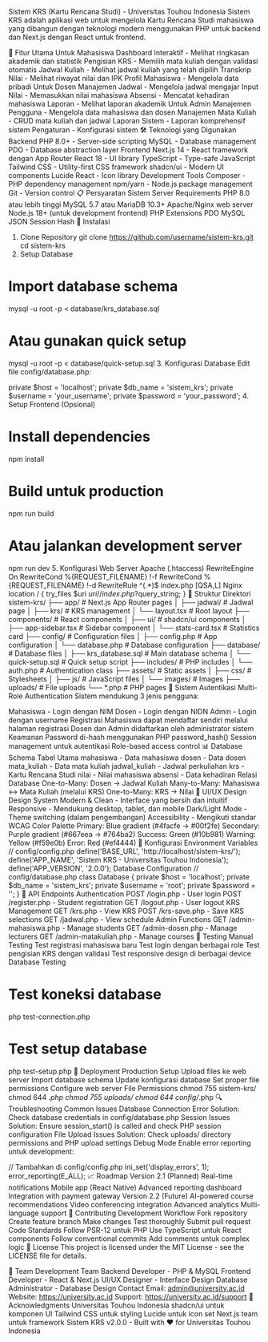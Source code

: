 Sistem KRS (Kartu Rencana Studi) - Universitas Touhou Indonesia
Sistem KRS adalah aplikasi web untuk mengelola Kartu Rencana Studi mahasiswa yang dibangun dengan teknologi modern menggunakan PHP untuk backend dan Next.js dengan React untuk frontend.

🚀 Fitur Utama
Untuk Mahasiswa
Dashboard Interaktif - Melihat ringkasan akademik dan statistik
Pengisian KRS - Memilih mata kuliah dengan validasi otomatis
Jadwal Kuliah - Melihat jadwal kuliah yang telah dipilih
Transkrip Nilai - Melihat riwayat nilai dan IPK
Profil Mahasiswa - Mengelola data pribadi
Untuk Dosen
Manajemen Jadwal - Mengelola jadwal mengajar
Input Nilai - Memasukkan nilai mahasiswa
Absensi - Mencatat kehadiran mahasiswa
Laporan - Melihat laporan akademik
Untuk Admin
Manajemen Pengguna - Mengelola data mahasiswa dan dosen
Manajemen Mata Kuliah - CRUD mata kuliah dan jadwal
Laporan Sistem - Laporan komprehensif sistem
Pengaturan - Konfigurasi sistem
🛠️ Teknologi yang Digunakan
Backend
PHP 8.0+ - Server-side scripting
MySQL - Database management
PDO - Database abstraction layer
Frontend
Next.js 14 - React framework dengan App Router
React 18 - UI library
TypeScript - Type-safe JavaScript
Tailwind CSS - Utility-first CSS framework
shadcn/ui - Modern UI components
Lucide React - Icon library
Development Tools
Composer - PHP dependency management
npm/yarn - Node.js package management
Git - Version control
📋 Persyaratan Sistem
Server Requirements
PHP 8.0 atau lebih tinggi
MySQL 5.7 atau MariaDB 10.3+
Apache/Nginx web server
Node.js 18+ (untuk development frontend)
PHP Extensions
PDO MySQL
JSON
Session
Hash
🚀 Instalasi
1. Clone Repository
git clone https://github.com/username/sistem-krs.git
cd sistem-krs
2. Setup Database
# Import database schema
mysql -u root -p < database/krs_database.sql

# Atau gunakan quick setup
mysql -u root -p < database/quick-setup.sql
3. Konfigurasi Database
Edit file config/database.php:

private $host = 'localhost';
private $db_name = 'sistem_krs';
private $username = 'your_username';
private $password = 'your_password';
4. Setup Frontend (Opsional)
# Install dependencies
npm install

# Build untuk production
npm run build

# Atau jalankan development server
npm run dev
5. Konfigurasi Web Server
Apache (.htaccess)
RewriteEngine On
RewriteCond %{REQUEST_FILENAME} !-f
RewriteCond %{REQUEST_FILENAME} !-d
RewriteRule ^(.*)$ index.php [QSA,L]
Nginx
location / {
    try_files $uri $uri/ /index.php?$query_string;
}
📁 Struktur Direktori
sistem-krs/
├── app/                    # Next.js App Router pages
│   ├── jadwal/            # Jadwal page
│   ├── krs/               # KRS management
│   └── layout.tsx         # Root layout
├── components/            # React components
│   ├── ui/                # shadcn/ui components
│   ├── app-sidebar.tsx    # Sidebar component
│   └── stats-card.tsx     # Statistics card
├── config/                # Configuration files
│   ├── config.php         # App configuration
│   └── database.php       # Database configuration
├── database/              # Database files
│   ├── krs_database.sql   # Main database schema
│   └── quick-setup.sql    # Quick setup script
├── includes/              # PHP includes
│   └── auth.php           # Authentication class
├── assets/                # Static assets
│   ├── css/               # Stylesheets
│   ├── js/                # JavaScript files
│   └── images/            # Images
├── uploads/               # File uploads
└── *.php                  # PHP pages
🔐 Sistem Autentikasi
Multi-Role Authentication
Sistem mendukung 3 jenis pengguna:

Mahasiswa - Login dengan NIM
Dosen - Login dengan NIDN
Admin - Login dengan username
Registrasi
Mahasiswa dapat mendaftar sendiri melalui halaman registrasi
Dosen dan Admin didaftarkan oleh administrator sistem
Keamanan
Password di-hash menggunakan PHP password_hash()
Session management untuk autentikasi
Role-based access control
📊 Database Schema
Tabel Utama
mahasiswa - Data mahasiswa
dosen - Data dosen
mata_kuliah - Data mata kuliah
jadwal_kuliah - Jadwal perkuliahan
krs - Kartu Rencana Studi
nilai - Nilai mahasiswa
absensi - Data kehadiran
Relasi Database
One-to-Many: Dosen → Jadwal Kuliah
Many-to-Many: Mahasiswa ↔ Mata Kuliah (melalui KRS)
One-to-Many: KRS → Nilai
🎨 UI/UX Design
Design System
Modern & Clean - Interface yang bersih dan intuitif
Responsive - Mendukung desktop, tablet, dan mobile
Dark/Light Mode - Theme switching (dalam pengembangan)
Accessibility - Mengikuti standar WCAG
Color Palette
Primary: Blue gradient (#4facfe → #00f2fe)
Secondary: Purple gradient (#667eea → #764ba2)
Success: Green (#10b981)
Warning: Yellow (#f59e0b)
Error: Red (#ef4444)
🔧 Konfigurasi
Environment Variables
// config/config.php
define('BASE_URL', 'http://localhost/sistem-krs/');
define('APP_NAME', 'Sistem KRS - Universitas Touhou Indonesia');
define('APP_VERSION', '2.0.0');
Database Configuration
// config/database.php
class Database {
    private $host = 'localhost';
    private $db_name = 'sistem_krs';
    private $username = 'root';
    private $password = '';
}
📱 API Endpoints
Authentication
POST /login.php - User login
POST /register.php - Student registration
GET /logout.php - User logout
KRS Management
GET /krs.php - View KRS
POST /krs-save.php - Save KRS selections
GET /jadwal.php - View schedule
Admin Functions
GET /admin-mahasiswa.php - Manage students
GET /admin-dosen.php - Manage lecturers
GET /admin-matakuliah.php - Manage courses
🧪 Testing
Manual Testing
Test registrasi mahasiswa baru
Test login dengan berbagai role
Test pengisian KRS dengan validasi
Test responsive design di berbagai device
Database Testing
# Test koneksi database
php test-connection.php

# Test setup database
php test-setup.php
🚀 Deployment
Production Setup
Upload files ke web server
Import database schema
Update konfigurasi database
Set proper file permissions
Configure web server
File Permissions
chmod 755 sistem-krs/
chmod 644 *.php
chmod 755 uploads/
chmod 644 config/*.php
🔍 Troubleshooting
Common Issues
Database Connection Error
Solution: Check database credentials in config/database.php
Session Issues
Solution: Ensure session_start() is called and check PHP session configuration
File Upload Issues
Solution: Check uploads/ directory permissions and PHP upload settings
Debug Mode
Enable error reporting untuk development:

// Tambahkan di config/config.php
ini_set('display_errors', 1);
error_reporting(E_ALL);
📈 Roadmap
Version 2.1 (Planned)
 Real-time notifications
 Mobile app (React Native)
 Advanced reporting dashboard
 Integration with payment gateway
Version 2.2 (Future)
 AI-powered course recommendations
 Video conferencing integration
 Advanced analytics
 Multi-language support
🤝 Contributing
Development Workflow
Fork repository
Create feature branch
Make changes
Test thoroughly
Submit pull request
Code Standards
Follow PSR-12 untuk PHP
Use TypeScript untuk React components
Follow conventional commits
Add comments untuk complex logic
📄 License
This project is licensed under the MIT License - see the LICENSE file for details.

👥 Team
Development Team
Backend Developer - PHP & MySQL
Frontend Developer - React & Next.js
UI/UX Designer - Interface Design
Database Administrator - Database Design
Contact
Email: admin@university.ac.id
Website: https://university.ac.id
Support: https://university.ac.id/support
🙏 Acknowledgments
Universitas Touhou Indonesia
shadcn/ui untuk komponen UI
Tailwind CSS untuk styling
Lucide untuk icon set
Next.js team untuk framework
Sistem KRS v2.0.0 - Built with ❤️ for Universitas Touhou Indonesia
